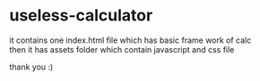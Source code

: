 # useless-calculator

it contains one index.html file which has basic frame work of calc<br>
then it has assets folder which contain javascript and css file

thank you :)
